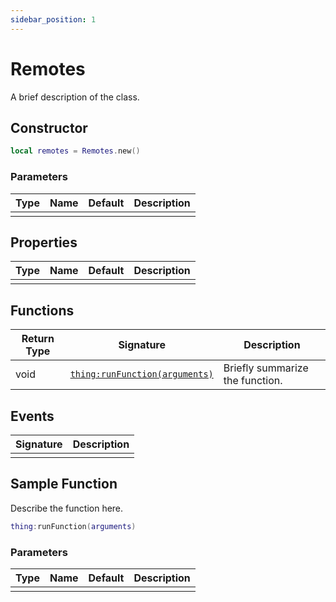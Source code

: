 ```yaml
---
sidebar_position: 1
---
```


# Remotes

A brief description of the class.

## Constructor

```lua
local remotes = Remotes.new()
```

### Parameters

|Type|Name|Default|Description|
|-|-|-|-|
|||||

## Properties

|Type|Name|Default|Description|
|-|-|-|-|
|||||

## Functions

|Return Type|Signature|Description|
|-|-|-|
|void|[`thing:runFunction(arguments)`](#sample-function)|Briefly summarize the function.|

## Events

|Signature|Description|
|-|-|
|||

## Sample Function

Describe the function here.

```lua
thing:runFunction(arguments)
```

### Parameters

|Type|Name|Default|Description|
|-|-|-|-|
|||||
